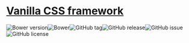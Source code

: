 # [Vanilla CSS framework](http://gitscrum.github.io/Slim/)
![Bower version](https://img.shields.io/bower/v/Slim.svg?style=flat-square)![Bower](https://img.shields.io/bower/l/Slim.svg?style=flat-square)![GitHub tag](https://img.shields.io/github/tag/GitScrum/Slim.svg?style=flat-square)![GitHub release](https://img.shields.io/github/release/GitScrum/Slim.svg?style=flat-square)![GitHub issue](https://img.shields.io/github/issues/GitScrum/Slim.svg?style=flat-square)![GitHub license](https://img.shields.io/github/license/GitScrum/Slim.svg?style=flat-square)
